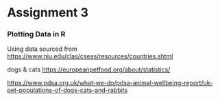 # Assignment 3

### Plotting Data in R

Using data sourced from 
https://www.niu.edu/clas/cseas/resources/countries.shtml


dogs & cats
https://europeanpetfood.org/about/statistics/

https://www.pdsa.org.uk/what-we-do/pdsa-animal-wellbeing-report/uk-pet-populations-of-dogs-cats-and-rabbits
